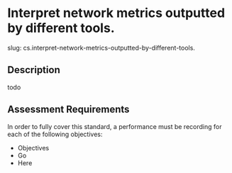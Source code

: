
# Interpret network metrics outputted by different tools.

slug: cs.interpret-network-metrics-outputted-by-different-tools.

## Description
todo

## Assessment Requirements
In order to fully cover this standard, a performance must be recording for each of the following objectives:

- Objectives
- Go
- Here

          